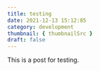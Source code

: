 ```yaml
---
title: testing
date: 2021-12-13 15:12:85
category: development
thumbnail: { thumbnailSrc }
draft: false
---
```


This is a post for testing.
